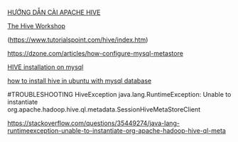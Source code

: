 [HƯỚNG DẪN CÀI APACHE HIVE](https://drive.google.com/file/d/1QfOLfTGxehQ_bzGRXKz-LUmb_5H4DgbD/view?fbclid=IwAR2fK9hpgF8aWdaHc08Qi4hiutt7RWQNxQfYh57PhQarPvkcEubK11vxRzA&pli=1)

[The Hive Workshop](https://www.hiveworkshop.com/)

(https://www.tutorialspoint.com/hive/index.htm)

https://dzone.com/articles/how-configure-mysql-metastore

[HIVE installation on mysql](https://drive.google.com/file/d/11pTGJICAfPwxTV7jNMi7yyHeTtQ3kHz8/view)

[how to install hive in ubuntu with mysql database](https://www.youtube.com/watch?v=vUjDNAy8pEk)


#TROUBLESHOOTING
HiveException java.lang.RuntimeException: Unable to instantiate org.apache.hadoop.hive.ql.metadata.SessionHiveMetaStoreClient

https://stackoverflow.com/questions/35449274/java-lang-runtimeexception-unable-to-instantiate-org-apache-hadoop-hive-ql-meta

